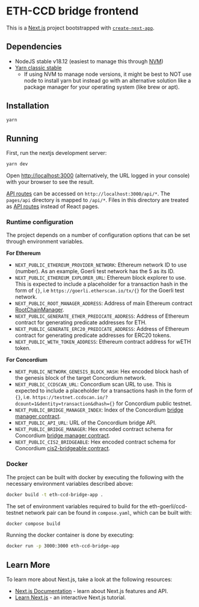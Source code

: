 # ETH-CCD bridge frontend

This is a [Next.js](https://nextjs.org/) project bootstrapped with [`create-next-app`](https://github.com/vercel/next.js/tree/canary/packages/create-next-app).

## Dependencies

-   NodeJS stable v18.12 (easiest to manage this through [NVM](https://github.com/nvm-sh/nvm))
-   [Yarn classic stable](https://classic.yarnpkg.com/en/docs/install)
    -   If using NVM to manage node versions, it might be best to NOT use node to install yarn but instead go with an
        alternative solution like a package manager for your operating system (like brew or apt).

## Installation

```bash
yarn
```

## Running

First, run the nextjs development server:

```bash
yarn dev
```

Open [http://localhost:3000](http://localhost:3000) (alternatively, the URL logged in your console) with your browser to see the result.

[API routes](https://nextjs.org/docs/api-routes/introduction) can be accessed on `http://localhost:3000/api/*`.
The `pages/api` directory is mapped to `/api/*`. Files in this directory are treated as [API routes](https://nextjs.org/docs/api-routes/introduction) instead of React pages.

### Runtime configuration

The project depends on a number of configuration options that can be set through environment variables.

**For Ethereum**

-   `NEXT_PUBLIC_ETHEREUM_PROVIDER_NETWORK`: Ethereum network ID to use (number). As an example, Goerli test network has the 5 as its ID. 
-   `NEXT_PUBLIC_ETHEREUM_EXPLORER_URL`: Ethereum block explorer to use. This is expected to include a placeholder for a transaction hash in the form of `{}`, i.e `https://goerli.etherscan.io/tx/{}` for the Goerli test network.
-   `NEXT_PUBLIC_ROOT_MANAGER_ADDRESS`: Address of main Ethereum contract [RootChainManager](../ethereum_contracts/contracts/root).
-   `NEXT_PUBLIC_GENERATE_ETHER_PREDICATE_ADDRESS`: Address of Ethereum contract for generating predicate addresses for ETH.
-   `NEXT_PUBLIC_GENERATE_ERC20_PREDICATE_ADDRESS`: Address of Ethereum contract for generating predicate addresses for ERC20 tokens.
-   `NEXT_PUBLIC_WETH_TOKEN_ADDRESS`: Ethereum contract address for wETH token.

**For Concordium**

-   `NEXT_PUBLIC_NETWORK_GENESIS_BLOCK_HASH`: Hex encoded block hash of the genesis block of the target Concordium network.
-   `NEXT_PUBLIC_CCDSCAN_URL`: Concordium scan URL to use. This is expected to include a placeholder for a transactions hash in the form of `{}`, i.e. `https://testnet.ccdscan.io/?dcount=1&dentity=transaction&dhash={}` for Concordium public testnet.
-   `NEXT_PUBLIC_BRIDGE_MANAGER_INDEX`: Index of the Concordium [bridge manager contract](../concordium_contracts/bridge-manager).
-   `NEXT_PUBLIC_API_URL`: URL of the Concordium bridge API.
-   `NEXT_PUBLIC_BRIDGE_MANAGER`: Hex encoded contract schema for Concordium [bridge manager contract](../concordium_contracts/bridge-manager).
-   `NEXT_PUBLIC_CIS2_BRIDGEABLE`: Hex encoded contract schema for Concordium [cis2-bridgeable contract](../concordium_contracts/cis2-bridgeable).

### Docker

The project can be built with docker by executing the following with the necessary environment variables described above:

```bash
docker build -t eth-ccd-bridge-app .
```

The set of environment variables required to build for the eth-goerli/ccd-testnet network pair can be found in `compose.yaml`, which can be built with:

```bash
docker compose build
```

Running the docker container is done by executing:

```bash
docker run -p 3000:3000 eth-ccd-bridge-app
```

## Learn More

To learn more about Next.js, take a look at the following resources:

-   [Next.js Documentation](https://nextjs.org/docs) - learn about Next.js features and API.
-   [Learn Next.js](https://nextjs.org/learn) - an interactive Next.js tutorial.
